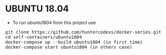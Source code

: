 # UBUNTU 18.04

- To run ubuntu1804 from this project use

<pre>
git clone https://github.com/huntercodexs/docker-series.git .
cd self-containers/ubuntu1804
docker-compose up --build ubuntu1804 (in first time)
docker-compose start ubuntu1804 (in others case)
</pre>
